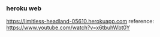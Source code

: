 ### heroku web
https://limitless-headland-05610.herokuapp.com
reference:
https://www.youtube.com/watch?v=x6tbuhWbt0Y
